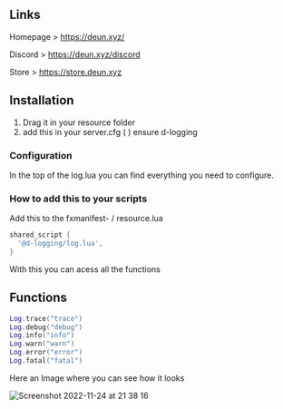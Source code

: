 ## Links

Homepage > https://deun.xyz/

Discord > https://deun.xyz/discord

Store > https://store.deun.xyz

## Installation

1. Drag it in your resource folder
2. add this in your server.cfg ( )
   ensure d-logging

### Configuration

In the top of the log.lua you can find everything you need to configure.

### How to add this to your scripts

Add this to the fxmanifest- / resource.lua

```lua
shared_script {
  '@d-logging/log.lua',
}
```

With this you can acess all the functions

## Functions

```lua
Log.trace("trace")
Log.debug("debug")
Log.info("info")
Log.warn("warn")
Log.error("error")
Log.fatal("fatal")

```

Here an Image where you can see how it looks

![Screenshot 2022-11-24 at 21 38 16](https://user-images.githubusercontent.com/116830002/203861349-98dfc31a-edfa-4f8e-a493-7ce2210afab1.png)
